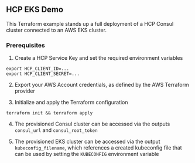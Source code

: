 ## HCP EKS Demo

This Terraform example stands up a full deployment of a HCP Consul cluster
connected to an AWS EKS cluster.

### Prerequisites

1. Create a HCP Service Key and set the required environment variables

```
export HCP_CLIENT_ID=...
export HCP_CLIENT_SECRET=...
```

2. Export your AWS Account credentials, as defined by the AWS Terraform provider

3. Initialize and apply the Terraform configuration

```
terraform init && terraform apply
```

4. The provisioned Consul cluster can be accessed via the outputs `consul_url`
   and `consul_root_token`

5. The provisioned EKS cluster can be accessed via the output
   `kubeconfig_filename`, which references a created kubeconfig file that can be
   used by setting the `KUBECONFIG` environment variable
